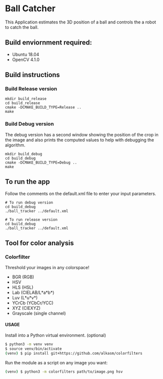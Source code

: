 # Ball Catcher

This Application estimates the 3D position of a ball and controls the a robot to catch the ball.

## Build enviornment required:
* Ubuntu 18.04
* OpenCV 4.1.0

## Build instructions

### Build Release version
```
mkdir build_release
cd build_release
cmake -DCMAKE_BUILD_TYPE=Release ..
make
```

### Build Debug version
The debug version has a second window showing the position of the crop in the image and also prints the computed values to help with debugging the algorithm.
```
mkdir build_debug
cd build_debug
cmake -DCMAKE_BUILD_TYPE=Debug ..
make
```

## To run the app
Follow the comments on the default.xml file to enter your input parameters.
```
# To run debug version
cd build_debug 
./ball_tracker ../default.xml 

# To run release version
cd build_debug 
./ball_tracker ../default.xml 
```

## Tool for color analysis

### Colorfilter

Threshold your images in any colorspace!

* BGR (RGB)
* HSV
* HLS (HSL)
* Lab (CIELAB/L\*a\*b\*)
* Luv (L\*u\*v\*)
* YCrCb (YCbCr/YCC)
* XYZ (CIEXYZ)
* Grayscale (single channel)

#### USAGE

Install into a Python virtual environment. (optional)

```sh
$ python3 -m venv venv
$ source venv/bin/activate
(venv) $ pip install git+https://github.com/alkasm/colorfilters
```

Run the module as a script on any image you want:

```sh
(venv) $ python3 -m colorfilters path/to/image.png hsv
```



